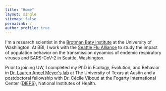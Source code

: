```yaml
---
title: "Home"
layout: single
sitemap: false
permalink: /
author_profile: true
---
```


I'm a research scientist in the [Brotman Baty Institute](https://brotmanbaty.org/) at the University of Washington. At BBI, I work with the [Seattle Flu Alliance](https://seattleflu.org/) to study the impact of population behavior on the transmission dynamics of endemic respiratory viruses and SARS-CoV-2 in Seattle, Washington.

Prior to joining UW, I completed my PhD in Ecology, Evolution, and Behavior in [Dr. Lauren Ancel Meyer's lab](http://www.bio.utexas.edu/research/meyers/) at The University of Texas at Austin and a postdoctoral fellowship with Dr. Cécile Viboud at the Fogarty International Center ([DIEPS](https://www.fic.nih.gov/About/Staff/Pages/epidemiology-population.aspx)), National Institutes of Health.
